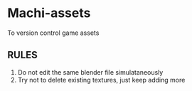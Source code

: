 # Machi-assets

To version control game assets


## RULES

1. Do not edit the same blender file simulataneously
2. Try not to delete existing textures, just keep adding more